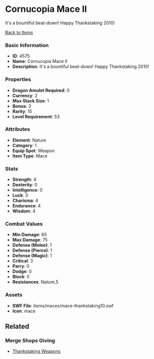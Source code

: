 # Cornucopia Mace II

It's a bountiful beat-down! Happy Thankstaking 2010!

[Back to Items](../items.md)

### Basic Information

- **ID**: 4575
- **Name**: Cornucopia Mace II
- **Description**: It&#039;s a bountiful beat-down! Happy Thankstaking 2010!

### Properties

- **Dragon Amulet Required**: 0
- **Currency**: 2
- **Max Stack Size**: 1
- **Bonus**: 3
- **Rarity**: 15
- **Level Requirement**: 53

### Attributes

- **Element**: Nature
- **Category**: 1
- **Equip Spot**: Weapon
- **Item Type**: Mace

### Stats

- **Strength**: 4
- **Dexterity**: 0
- **Intelligence**: 0
- **Luck**: 3
- **Charisma**: 4
- **Endurance**: 4
- **Wisdom**: 4

### Combat Values

- **Min Damage**: 65
- **Max Damage**: 75
- **Defense (Melee)**: 1
- **Defense (Pierce)**: 1
- **Defense (Magic)**: 1
- **Critical**: 3
- **Parry**: 0
- **Dodge**: 0
- **Block**: 0
- **Resistances**: Nature,5

### Assets

- **SWF File**: items/maces/mace-thankstaking10.swf
- **Icon**: mace

## Related

### Merge Shops Giving

- [Thankstaking Weapons](../merge-shops/34-thankstaking-weapons.md)

